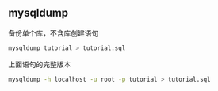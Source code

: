 ## mysqldump

备份单个库，不含库创建语句

```sh
mysqldump tutorial > tutorial.sql
```

上面语句的完整版本

```sh
mysqldump -h localhost -u root -p tutorial > tutorial.sql
```

